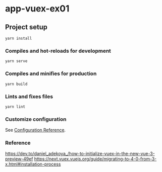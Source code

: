 # app-vuex-ex01

## Project setup
```
yarn install
```

### Compiles and hot-reloads for development
```
yarn serve
```

### Compiles and minifies for production
```
yarn build
```

### Lints and fixes files
```
yarn lint
```

### Customize configuration
See [Configuration Reference](https://cli.vuejs.org/config/).

### Reference
https://dev.to/daniel_adekoya_/how-to-initialize-vuex-in-the-new-vue-3-preview-49ef
https://next.vuex.vuejs.org/guide/migrating-to-4-0-from-3-x.html#installation-process
